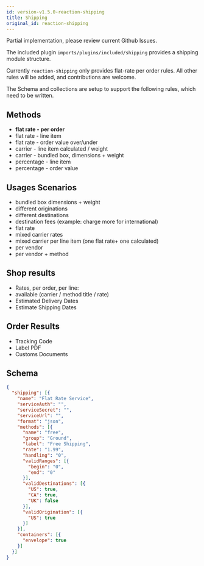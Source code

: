 ```yaml
---
id: version-v1.5.0-reaction-shipping
title: Shipping
original_id: reaction-shipping
---
```

    
Partial implementation, please review current Github Issues.

The included plugin `imports/plugins/included/shipping` provides a shipping module structure.

Currently `reaction-shipping` only provides flat-rate per order rules. All other rules will be added, and contributions are welcome.

The Schema and collections are setup to support the following rules, which need to be written.

## Methods

-   **flat rate - per order**
-   flat rate - line item
-   flat rate - order value over/under
-   carrier - line item calculated / weight
-   carrier - bundled box, dimensions + weight
-   percentage - line item
-   percentage - order value

## Usages Scenarios

-   bundled box dimensions + weight
-   different originations
-   different destinations
-   destination fees (example: charge more for international)
-   flat rate
-   mixed carrier rates
-   mixed carrier per line item (one flat rate+ one calculated)
-   per vendor
-   per vendor + method

## Shop results

-   Rates, per order, per line:
-   available (carrier / method title / rate)
-   Estimated Delivery Dates
-   Estimate Shipping Dates

## Order Results

-   Tracking Code
-   Label PDF
-   Customs Documents

## Schema

```json
{
  "shipping": [{
    "name": "Flat Rate Service",
    "serviceAuth": "",
    "serviceSecret": "",
    "serviceUrl": "",
    "format": "json",
    "methods": [{
      "name": "free",
      "group": "Ground",
      "label": "Free Shipping",
      "rate": "1.99",
      "handling": "0",
      "validRanges": [{
        "begin": "0",
        "end": "0"
      }],
      "validDestinations": [{
        "US": true,
        "CA": true,
        "UK": false
      }],
      "validOrigination": [{
        "US": true
      }]
    }],
    "containers": [{
      "envelope": true
    }]
  }]
}
```

